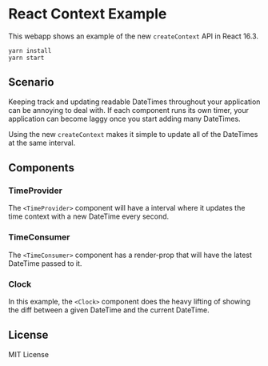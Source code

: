 React Context Example
=====================

This webapp shows an example of the new `createContext` API in React 16.3.

```
yarn install
yarn start
```

## Scenario

Keeping track and updating readable DateTimes throughout your application can be annoying to deal with. If each component runs its own timer, your application can become laggy once you start adding many DateTimes.

Using the new `createContext` makes it simple to update all of the DateTimes at the same interval.

## Components

### TimeProvider

The `<TimeProvider>` component will have a interval where it updates the time context with a new DateTime every second.

### TimeConsumer

The `<TimeConsumer>` component has a render-prop that will have the latest DateTime passed to it.

### Clock

In this example, the `<Clock>` component does the heavy lifting of showing the diff between a given DateTime and the current DateTime.

## License

MIT License
